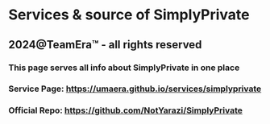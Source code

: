 # Services & source of SimplyPrivate
## 2024@TeamEra™ -  all rights reserved
### This page serves all info about SimplyPrivate in one place
### Service Page: https://umaera.github.io/services/simplyprivate 
### Official Repo: https://github.com/NotYarazi/SimplyPrivate
